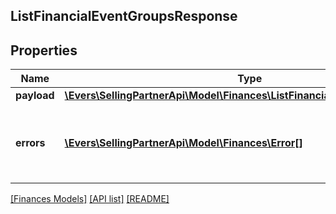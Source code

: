 ## ListFinancialEventGroupsResponse

## Properties

Name | Type | Description | Notes
------------ | ------------- | ------------- | -------------
**payload** | [**\Evers\SellingPartnerApi\Model\Finances\ListFinancialEventGroupsPayload**](ListFinancialEventGroupsPayload.md) |  | [optional]
**errors** | [**\Evers\SellingPartnerApi\Model\Finances\Error[]**](Error.md) | A list of error responses returned when a request is unsuccessful. | [optional]

[[Finances Models]](../) [[API list]](../../Api) [[README]](../../../README.md)
